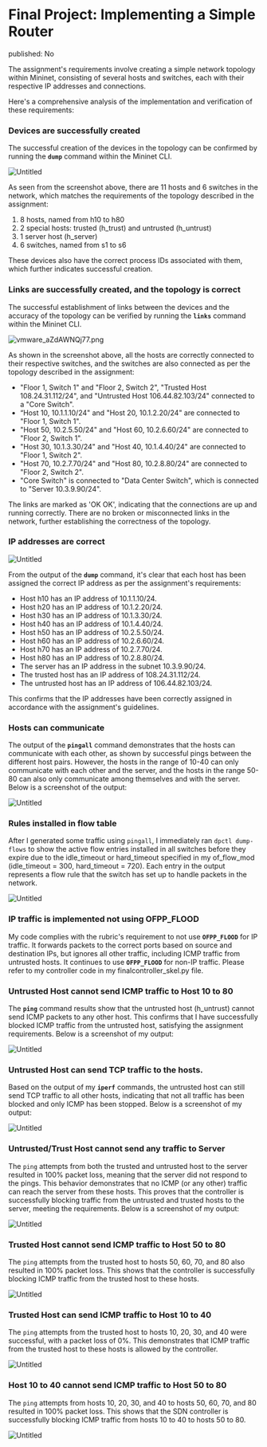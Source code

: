 # Final Project: Implementing a Simple Router

published: No

The assignment's requirements involve creating a simple network topology within Mininet, consisting of several hosts and switches, each with their respective IP addresses and connections. 

Here's a comprehensive analysis of the implementation and verification of these requirements:

### Devices are successfully created

The successful creation of the devices in the topology can be confirmed by running the **`dump`** command within the Mininet CLI. 

![Untitled](Final%20Project%20Implementing%20a%20Simple%20Router%20bf7f3c3006f3429d9b05112fc6358745/Untitled.png)

As seen from the screenshot above, there are 11 hosts and 6 switches in the network, which matches the requirements of the topology described in the assignment:

1. 8 hosts, named from h10 to h80
2. 2 special hosts: trusted (h_trust) and untrusted (h_untrust)
3. 1 server host (h_server)
4. 6 switches, named from s1 to s6

These devices also have the correct process IDs associated with them, which further indicates successful creation.

### Links are successfully created, and the topology is correct

The successful establishment of links between the devices and the accuracy of the topology can be verified by running the **`links`** command within the Mininet CLI. 

![vmware_aZdAWNQj77.png](Final%20Project%20Implementing%20a%20Simple%20Router%20bf7f3c3006f3429d9b05112fc6358745/vmware_aZdAWNQj77.png)

As shown in the screenshot above, all the hosts are correctly connected to their respective switches, and the switches are also connected as per the topology described in the assignment:

- "Floor 1, Switch 1" and "Floor 2, Switch 2", "Trusted Host 108.24.31.112/24", and "Untrusted Host 106.44.82.103/24" connected to a "Core Switch".
- “Host 10, 10.1.1.10/24" and "Host 20, 10.1.2.20/24" are connected to "Floor 1, Switch 1".
- "Host 50, 10.2.5.50/24" and "Host 60, 10.2.6.60/24" are connected to "Floor 2, Switch 1".
- "Host 30, 10.1.3.30/24" and "Host 40, 10.1.4.40/24" are connected to "Floor 1, Switch 2".
- "Host 70, 10.2.7.70/24" and "Host 80, 10.2.8.80/24" are connected to "Floor 2, Switch 2".
- "Core Switch" is connected to "Data Center Switch", which is connected to "Server 10.3.9.90/24".

The links are marked as 'OK OK', indicating that the connections are up and running correctly. There are no broken or misconnected links in the network, further establishing the correctness of the topology.

### IP addresses are correct

![Untitled](Final%20Project%20Implementing%20a%20Simple%20Router%20bf7f3c3006f3429d9b05112fc6358745/Untitled.png)

From the output of the **`dump`** command, it's clear that each host has been assigned the correct IP address as per the assignment's requirements:

- Host h10 has an IP address of 10.1.1.10/24.
- Host h20 has an IP address of 10.1.2.20/24.
- Host h30 has an IP address of 10.1.3.30/24.
- Host h40 has an IP address of 10.1.4.40/24.
- Host h50 has an IP address of 10.2.5.50/24.
- Host h60 has an IP address of 10.2.6.60/24.
- Host h70 has an IP address of 10.2.7.70/24.
- Host h80 has an IP address of 10.2.8.80/24.
- The server has an IP address in the subnet 10.3.9.90/24.
- The trusted host has an IP address of 108.24.31.112/24.
- The untrusted host has an IP address of 106.44.82.103/24.

This confirms that the IP addresses have been correctly assigned in accordance with the assignment's guidelines.

### Hosts can communicate

The output of the **`pingall`** command demonstrates that the hosts can communicate with each other, as shown by successful pings between the different host pairs. However, the hosts in the range of 10-40 can only communicate with each other and the server, and the hosts in the range 50-80 can also only communicate among themselves and with the server. Below is a screenshot of the output:

![Untitled](Final%20Project%20Implementing%20a%20Simple%20Router%20bf7f3c3006f3429d9b05112fc6358745/Untitled%201.png)

### Rules installed in flow table

After I generated some traffic using `pingall`, I immediately ran `dpctl dump-flows` to show the active flow entries installed in all switches before they expire due to the idle_timeout or hard_timeout specified in my of_flow_mod (idle_timeout = 300, hard_timeout = 720). Each entry in the output represents a flow rule that the switch has set up to handle packets in the network.

![Untitled](Final%20Project%20Implementing%20a%20Simple%20Router%20bf7f3c3006f3429d9b05112fc6358745/Untitled%202.png)

### IP traffic is implemented not using OFPP_FLOOD

My code complies with the rubric's requirement to not use **`OFPP_FLOOD`** for IP traffic. It forwards packets to the correct ports based on source and destination IPs, but ignores all other traffic, including ICMP traffic from untrusted hosts. It continues to use **`OFPP_FLOOD`** for non-IP traffic. Please refer to my controller code in my finalcontroller_skel.py file.

### Untrusted Host cannot send ICMP traffic to Host 10 to 80

The **`ping`** command results show that the untrusted host (h_untrust) cannot send ICMP packets to any other host. This confirms that I have successfully blocked ICMP traffic from the untrusted host, satisfying the assignment requirements. Below is a screenshot of my output:

![Untitled](Final%20Project%20Implementing%20a%20Simple%20Router%20bf7f3c3006f3429d9b05112fc6358745/Untitled%203.png)

### Untrusted Host can send TCP traffic to the hosts.

Based on the output of my **`iperf`** commands, the untrusted host can still send TCP traffic to all other hosts, indicating that not all traffic has been blocked and only ICMP has been stopped. Below is a screenshot of my output:

![Untitled](Final%20Project%20Implementing%20a%20Simple%20Router%20bf7f3c3006f3429d9b05112fc6358745/Untitled%204.png)

### Untrusted/Trust Host cannot send any traffic to Server

The `ping` attempts from both the trusted and untrusted host to the server resulted in 100% packet loss, meaning that the server did not respond to the pings. This behavior demonstrates that no ICMP (or any other) traffic can reach the server from these hosts. This proves that the controller is successfully blocking traffic from the untrusted and trusted hosts to the server, meeting the requirements. Below is a screenshot of my output:

![Untitled](Final%20Project%20Implementing%20a%20Simple%20Router%20bf7f3c3006f3429d9b05112fc6358745/Untitled%205.png)

### Trusted Host cannot send ICMP traffic to Host 50 to 80

The `ping` attempts from the trusted host to hosts 50, 60, 70, and 80 also resulted in 100% packet loss. This shows that the controller is successfully blocking ICMP traffic from the trusted host to these hosts.

![Untitled](Final%20Project%20Implementing%20a%20Simple%20Router%20bf7f3c3006f3429d9b05112fc6358745/Untitled%206.png)

### Trusted Host can send ICMP traffic to Host 10 to 40

The `ping` attempts from the trusted host to hosts 10, 20, 30, and 40 were successful, with a packet loss of 0%. This demonstrates that ICMP traffic from the trusted host to these hosts is allowed by the controller.

![Untitled](Final%20Project%20Implementing%20a%20Simple%20Router%20bf7f3c3006f3429d9b05112fc6358745/Untitled%207.png)

### Host 10 to 40 cannot send ICMP traffic to Host 50 to 80

The `ping` attempts from hosts 10, 20, 30, and 40 to hosts 50, 60, 70, and 80 resulted in 100% packet loss. This shows that the SDN controller is successfully blocking ICMP traffic from hosts 10 to 40 to hosts 50 to 80.

![Untitled](Final%20Project%20Implementing%20a%20Simple%20Router%20bf7f3c3006f3429d9b05112fc6358745/Untitled%208.png)